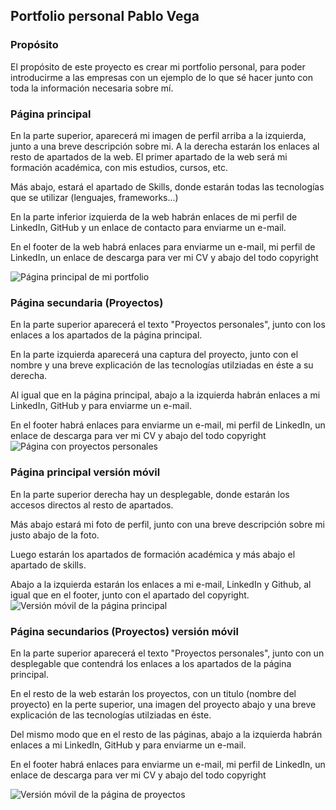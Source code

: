 ## Portfolio personal Pablo Vega

### Propósito

El propósito de este proyecto es crear mi portfolio personal, para poder introducirme a las empresas con un ejemplo de lo que sé hacer junto con toda la información necesaria sobre mí.

### Página principal

En la parte superior, aparecerá mi imagen de perfil arriba a la izquierda, junto a una breve descripción sobre mi. A la derecha estarán los enlaces al resto de apartados de la web.
El primer apartado de la web será mi formación académica, con mis estudios, cursos, etc.

Más abajo, estará el apartado de Skills, donde estarán todas las tecnologías que se utilizar (lenguajes, frameworks...)

En la parte inferior izquierda de la web habrán enlaces de mi perfil de LinkedIn, GitHub y un enlace de contacto para enviarme un e-mail.

En el footer de la web habrá enlaces para enviarme un e-mail, mi perfil de LinkedIn, un enlace de descarga para ver mi CV y abajo del todo copyright

![Página principal de mi portfolio](/Dise-o-de-Interfaces/Portfolio/Imagenes/Página_principal-1.png)

### Página secundaria (Proyectos)

En la parte superior aparecerá el texto "Proyectos personales", junto con los enlaces a los apartados de la página principal.

En la parte izquierda aparecerá una captura del proyecto, junto con el nombre y una breve explicación de las tecnologías utilziadas en éste a su derecha.

Al igual que en la página principal, abajo a la izquierda habrán enlaces a mi LinkedIn, GitHub y para enviarme un e-mail.

En el footer habrá enlaces para enviarme un e-mail, mi perfil de LinkedIn, un enlace de descarga para ver mi CV y abajo del todo copyright
![Página con proyectos personales](/Dise-o-de-Interfaces/Portfolio/Imagenes/Página_proyectos.png)

### Página principal versión móvil

En la parte superior derecha hay un desplegable, donde estarán los accesos directos al resto de apartados.

Más abajo estará mi foto de perfil, junto con una breve descripción sobre mi justo abajo de la foto.

Luego estarán los apartados de formación académica y más abajo el apartado de skills.

Abajo a la izquierda estarán los enlaces a mi e-mail, LinkedIn y Github, al igual que en el footer, junto con el apartado del copyright.
![Versión móvil de la página principal](/Dise-o-de-Interfaces/Portfolio/Imagenes/Página_principal_movil.png)

### Página secundarios (Proyectos) versión móvil

En la parte superior aparecerá el texto "Proyectos personales", junto con un desplegable que contendrá los enlaces a los apartados de la página principal.

En el resto de la web estarán los proyectos, con un titulo (nombre del proyecto) en la perte superior, una imagen del proyecto abajo y una breve explicación de las tecnologías utilziadas en éste.

Del mismo modo que en el resto de las páginas, abajo a la izquierda habrán enlaces a mi LinkedIn, GitHub y para enviarme un e-mail.

En el footer habrá enlaces para enviarme un e-mail, mi perfil de LinkedIn, un enlace de descarga para ver mi CV y abajo del todo copyright

![Versión móvil de la página de proyectos](/Dise-o-de-Interfaces/Portfolio/Imagenes/Página_proyectos_movil.png)
